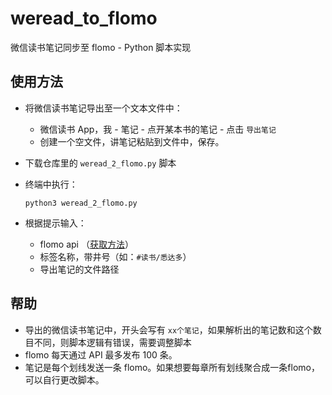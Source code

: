 # weread_to_flomo

微信读书笔记同步至 flomo - Python 脚本实现

## 使用方法

- 将微信读书笔记导出至一个文本文件中：

  - 微信读书 App，我 - 笔记 - 点开某本书的笔记 - 点击 `导出笔记`
  - 创建一个空文件，讲笔记粘贴到文件中，保存。
- 下载仓库里的 `weread_2_flomo.py` 脚本
- 终端中执行：

  ```shell
  python3 weread_2_flomo.py
  ```
- 根据提示输入：

  - flomo api （[获取方法](https://v.flomoapp.com/mine?source=incoming_webhook)）
  - 标签名称，带井号（如：`#读书/悉达多`）
  - 导出笔记的文件路径

## 帮助

- 导出的微信读书笔记中，开头会写有 `xx个笔记`，如果解析出的笔记数和这个数目不同，则脚本逻辑有错误，需要调整脚本
- flomo 每天通过 API 最多发布 100 条。
- 笔记是每个划线发送一条 flomo。如果想要每章所有划线聚合成一条flomo，可以自行更改脚本。
